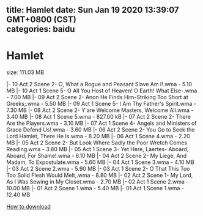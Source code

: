 
title: Hamlet
date: Sun Jan 19 2020 13:39:07 GMT+0800 (CST)    
categories: baidu
---

# Hamlet
size: 111.03 MB
 
 
|- 10 Act 2 Scene 2- O, What a Rogue and Peasant Slave Am I!.wma - 5.10 MB
|- 10 Act 1 Scene 5- O All You Host of Heaven! O Earth! What Else-.wma - 7.00 MB
|- 09 Act 2 Scene 2- Anon He Finds Him-Striking Too Short at Greeks;.wma - 5.50 MB
|- 09 Act 1 Scene 5- I Am Thy Father's Spirit.wma - 7.30 MB
|- 08 Act 2 Scene 2- Y'are Welcome Masters, Welcome All.wma - 3.40 MB
|- 08 Act 1 Scene 5.wma - 827.00 kB
|- 07 Act 2 Scene 2- There Are the Players.wma - 3.10 MB
|- 07 Act 1 Scene 4- Angels and Ministers of Grace Defend Us!.wma - 3.60 MB
|- 06 Act 2 Scene 2- You Go to Seek the Lord Hamlet, There He Is.wma - 8.20 MB
|- 06 Act 1 Scene 4.wma - 2.20 MB
|- 05 Act 2 Scene 2- But Look Where Sadly the Poor Wretch Comes Reading.wma - 3.80 MB
|- 05 Act 1 Scene 3- Yet Here, Laertes- Aboard, Aboard, For Shame!.wma - 6.10 MB
|- 04 Act 2 Scene 2- My Liege, And Madam, To Expostulate.wma - 5.60 MB
|- 04 Act 1 Scene 3.wma - 4.10 MB
|- 03 Act 2 Scene 2.wma - 5.90 MB
|- 03 Act 1 Scene 2- O That This Too Too Solid Flesh Would Melt,.wma - 8.80 MB
|- 02 Act 2 Scene 1- My Lord, As I Was Sewing in My Closet.wma - 2.70 MB
|- 02 Act 1 Scene 2.wma - 10.00 MB
|- 01 Act 2 Scene 1.wma - 5.40 MB
|- 01 Act 1 Scene 1.wma - 12.40 MB

[How to download](https://bpcam.bemobtrk.com/go/2ceec3aa-1ca2-46d6-b9ff-aaa5c184517c?jno=4339)
